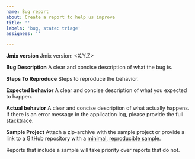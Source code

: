```yaml
---
name: Bug report
about: Create a report to help us improve
title: ''
labels: 'bug, state: triage'
assignees: ''

---
```


**Jmix version**
Jmix version: <X.Y.Z>

**Bug Description**
A clear and concise description of what the bug is.

**Steps To Reproduce**
Steps to reproduce the behavior.

**Expected behavior**
A clear and concise description of what you expected to happen.

**Actual behavior**
A clear and concise description of what actually happens. If there is an error message in the application log, please provide the full stacktrace.


**Sample Project**
Attach a zip-archive with the sample project or provide a link to a GitHub repository with a [minimal, reproducible sample](https://stackoverflow.com/help/minimal-reproducible-example).

Reports that include a sample will take priority over reports that do not.
